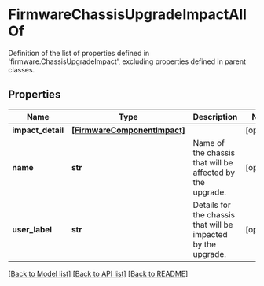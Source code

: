 # FirmwareChassisUpgradeImpactAllOf

Definition of the list of properties defined in 'firmware.ChassisUpgradeImpact', excluding properties defined in parent classes.
## Properties
Name | Type | Description | Notes
------------ | ------------- | ------------- | -------------
**impact_detail** | [**[FirmwareComponentImpact]**](FirmwareComponentImpact.md) |  | [optional] 
**name** | **str** | Name of the chassis that will be affected by the upgrade. | [optional] 
**user_label** | **str** | Details for the chassis that will be impacted by the upgrade. | [optional] 

[[Back to Model list]](../README.md#documentation-for-models) [[Back to API list]](../README.md#documentation-for-api-endpoints) [[Back to README]](../README.md)


